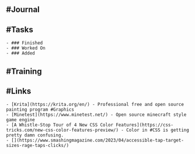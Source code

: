 ## #Journal
## #Tasks
	- ### Finished
	- ### Worked On
	- ### Added
## #Training
## #Links
	- [Krita](https://krita.org/en/) - Professional free and open source painting program #Graphics
	- [Minetest](https://www.minetest.net/) - Open source minecraft style game engine
	- [A Whistle-Stop Tour of 4 New CSS Color Features](https://css-tricks.com/new-css-color-features-preview/) - Color in #CSS is getting pretty damn confusing.
	- [](https://www.smashingmagazine.com/2023/04/accessible-tap-target-sizes-rage-taps-clicks/)